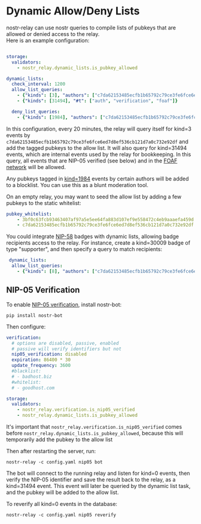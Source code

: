 # Dynamic Allow/Deny Lists

nostr-relay can use nostr queries to compile lists of pubkeys that are allowed or denied access to the relay.  
Here is an example configuration:

```yaml

storage:
  validators:
    - nostr_relay.dynamic_lists.is_pubkey_allowed

dynamic_lists:
  check_interval: 1200
  allow_list_queries:
    - {"kinds": [3], "authors": ["c7da62153485ecfb1b65792c79ce3fe6fce6ed7d8ef536cb121d7a0c732e92df"]}
    - {"kinds": [31494], "#t": ["auth", "verification", "foaf"]}

  deny_list_queries:
    - {"kinds": [1984], "authors": ["c7da62153485ecfb1b65792c79ce3fe6fce6ed7d8ef536cb121d7a0c732e92df"]}
```


In this configuration, every 20 minutes, the relay will query itself for kind=3 events by `c7da62153485ecfb1b65792c79ce3fe6fce6ed7d8ef536cb121d7a0c732e92df` and add the tagged pubkeys to the allow list. It will also query for kind=31494 events, which are internal events used by the relay for bookkeeping. In this query, all events that are NIP-05 verified (see below) and in the [FOAF network](foaf.md) will be allowed.

Any pubkeys tagged in [kind=1984](https://github.com/nostr-protocol/nips/blob/master/56.md) events by certain authors will be added to a blocklist. You can use this as a blunt moderation tool.

On an empty relay, you may want to seed the allow list by adding a few pubkeys to the static whitelist:

```yaml
pubkey_whitelist:
    - 3bf0c63fcb93463407af97a5e5ee64fa883d107ef9e558472c4eb9aaaefa459d
    - c7da62153485ecfb1b65792c79ce3fe6fce6ed7d8ef536cb121d7a0c732e92df
```

You could integrate [NIP-58](https://github.com/nostr-protocol/nips/blob/master/58.md) badges with dynamic lists, allowing badge recipients access to the relay. For instance, create a kind=30009 badge of type "supporter", and then specify a query to match recipients:

```yaml
 dynamic_lists:
  allow_list_queries:
    - {"kinds": [8], "authors": ["c7da62153485ecfb1b65792c79ce3fe6fce6ed7d8ef536cb121d7a0c732e92df"], "#a": ["30009:c7da62153485ecfb1b65792c79ce3fe6fce6ed7d8ef536cb121d7a0c732e92df:supporter"]}
```

## NIP-05 Verification

To enable [NIP-05 verification](https://github.com/nostr-protocol/nips/blob/master/5.md), install nostr-bot:

`pip install nostr-bot`

Then configure:

```yaml
verification:
  # options are disabled, passive, enabled
  # passive will verify identifiers but not
  nip05_verification: disabled
  expiration: 86400 * 30
  update_frequency: 3600
  #blacklist:
  # - badhost.biz
  #whitelist:
  # - goodhost.com

storage:
  validators:
    - nostr_relay.verification.is_nip05_verified
    - nostr_relay.dynamic_lists.is_pubkey_allowed

```

It's important that `nostr_relay.verification.is_nip05_verified` comes before `nostr_relay.dynamic_lists.is_pubkey_allowed`, because this will temporarily add the pubkey to the allow list

Then after restarting the server, run:

`nostr-relay -c config.yaml nip05 bot`

The bot will connect to the running relay and listen for kind=0 events, then verify the NIP-05 identifier and save the result back to the relay, as a kind=31494 event. This event will later be queried by the dynamic list task, and the pubkey will be added to the allow list.

To reverify all kind=0 events in the database:

`nostr-relay -c config.yaml nip05 reverify`


